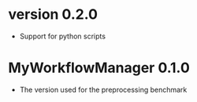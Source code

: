# version 0.2.0

* Support for python scripts

# MyWorkflowManager 0.1.0

* The version used for the preprocessing benchmark
